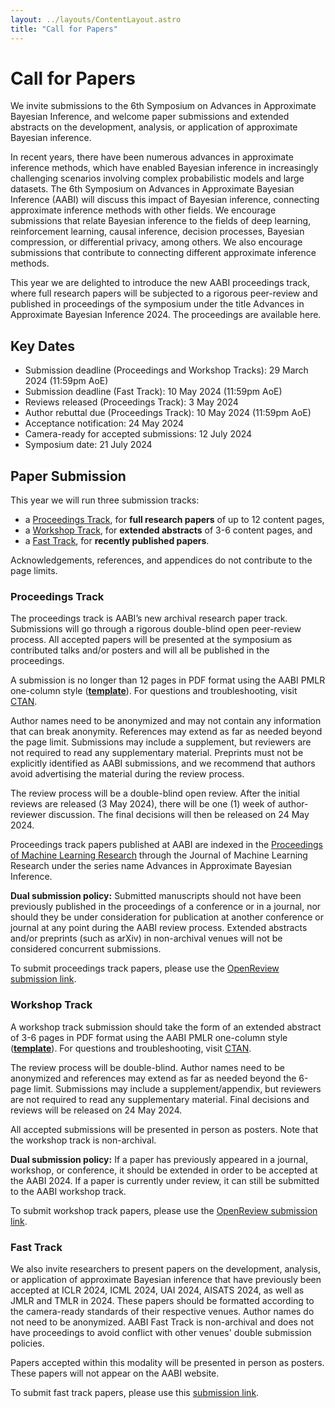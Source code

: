 ```yaml
---
layout: ../layouts/ContentLayout.astro
title: "Call for Papers"
---
```


# Call for Papers

We invite submissions to the 6th Symposium on Advances in Approximate Bayesian Inference, and welcome paper submissions and extended abstracts on the development, analysis, or application of approximate Bayesian inference.

In recent years, there have been numerous advances in approximate inference methods, which have enabled Bayesian inference in increasingly challenging scenarios involving complex probabilistic models and large datasets. The 6th Symposium on Advances in Approximate Bayesian Inference (AABI) will discuss this impact of Bayesian inference, connecting approximate inference methods with other fields. We encourage submissions that relate Bayesian inference to the fields of deep learning, reinforcement learning, causal inference, decision processes, Bayesian compression, or differential privacy, among others. We also encourage submissions that contribute to connecting different approximate inference methods.

This year we are delighted to introduce the new AABI proceedings track, where full research papers will be subjected to a rigorous peer-review and published in proceedings of the symposium under the title Advances in Approximate Bayesian Inference 2024. The proceedings are available here.

## Key Dates

- Submission deadline (Proceedings and Workshop Tracks): 29 March 2024 (11:59pm AoE)
- Submission deadline (Fast Track): 10 May 2024 (11:59pm AoE)
- Reviews released (Proceedings Track): 3 May 2024
- Author rebuttal due (Proceedings Track): 10 May 2024 (11:59pm AoE)
- Acceptance notification: 24 May 2024
- Camera-ready for accepted submissions: 12 July 2024
- Symposium date: 21 July 2024

<!-- ## Poster Information for Authors -->
<!---->
<!-- It is the responsibility of the authors to print and bring their own posters to the symposium. Due to space constraints, posters cannot exceed A1 width. That is, the maximum width is 594 mm (23.4 in). A0 posters are permitted in portrait orientation but not in landscape. -->
<!---->
<!-- ## Camera ready instructions for accepted papers -->
<!---->
<!-- Camera ready versions of accepted papers should be deanonymized, listing author names and affiliations, and incorporate the feedback provided by reviewers. We allow an additional page to account for them (i.e., max 7 pages for the workshop track and 13 pages for the proceedings track). Updated manuscripts should be uploaded to OpenReview by 12 July 2024. -->

## Paper Submission

This year we will run three submission tracks:

- a [Proceedings Track](#proceedings-track), for **full research papers** of up to 12 content pages,
- a [Workshop Track](#workshop-track), for **extended abstracts** of 3-6 content pages, and
- a [Fast Track](#fast-track), for **recently published papers**.

Acknowledgements, references, and appendices do not contribute to the page limits.

### Proceedings Track

The proceedings track is AABI’s new archival research paper track. Submissions will go through a rigorous double-blind open peer-review process. All accepted papers will be presented at the symposium as contributed talks and/or posters and will all be published in the proceedings.

A submission is no longer than 12 pages in PDF format using the AABI PMLR one-column style ([**template**](https://approximateinference.org/pmlr/aabi2024proceedings.zip)). For questions and troubleshooting, visit [CTAN](https://ctan.org/tex-archive/macros/latex/contrib/jmlr).

Author names need to be anonymized and may not contain any information that can break anonymity. References may extend as far as needed beyond the page limit. Submissions may include a supplement, but reviewers are not required to read any supplementary material. Preprints must not be explicitly identified as AABI submissions, and we recommend that authors avoid advertising the material during the review process.

The review process will be a double-blind open review. After the initial reviews are released (3 May 2024), there will be one (1) week of author-reviewer discussion. The final decisions will then be released on 24 May 2024.

Proceedings track papers published at AABI are indexed in the [Proceedings of Machine Learning Research](https://proceedings.mlr.press/v253/) through the Journal of Machine Learning Research under the series name Advances in Approximate Bayesian Inference.

**Dual submission policy:** Submitted manuscripts should not have been previously published in the proceedings of a conference or in a journal, nor should they be under consideration for publication at another conference or journal at any point during the AABI review process. Extended abstracts and/or preprints (such as arXiv) in non-archival venues will not be considered concurrent submissions.

To submit proceedings track papers, please use the [OpenReview submission link](<https://openreview.net/group?id=approximateinference.org/AABI/2024/Symposium_Archival_Track&referrer=%5BHomepage%5D(%2F)#tab-your-consoles>).

### Workshop Track

A workshop track submission should take the form of an extended abstract of 3-6 pages in PDF format using the AABI PMLR one-column style ([**template**](https://approximateinference.org/pmlr/aabi2024workshop.zip)).
For questions and troubleshooting, visit [CTAN](https://ctan.org/tex-archive/macros/latex/contrib/jmlr).

The review process will be double-blind. Author names need to be anonymized and references may extend as far as needed beyond the 6-page limit. Submissions may include a supplement/appendix, but reviewers are not required to read any supplementary material. Final decisions and reviews will be released on 24 May 2024.

All accepted submissions will be presented in person as posters. Note that the workshop track is non-archival.

**Dual submission policy:** If a paper has previously appeared in a journal, workshop, or conference, it should be extended in order to be accepted at the AABI 2024. If a paper is currently under review, it can still be submitted to the AABI workshop track.

To submit workshop track papers, please use the [OpenReview submission link](<https://openreview.net/group?id=approximateinference.org/AABI/2024/Symposium&referrer=%5BHomepage%5D(%2F)#tab-your-consoles>).

### Fast Track

We also invite researchers to present papers on the development, analysis, or application of approximate Bayesian inference that have previously been accepted at ICLR 2024, ICML 2024, UAI 2024, AISATS 2024, as well as JMLR and TMLR in 2024. These papers should be formatted according to the camera-ready standards of their respective venues. Author names do not need to be anonymized. AABI Fast Track is non-archival and does not have proceedings to avoid conflict with other venues' double submission policies.

Papers accepted within this modality will be presented in person as posters. These papers will not appear on the AABI website.

To submit fast track papers, please use this [submission link](https://docs.google.com/forms/d/e/1FAIpQLSeiM7CCpPoNrTdvNgCJCGoRVirKdMZzfJugpviitKJuBkBf7g/viewform).
